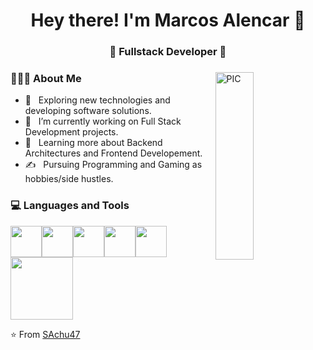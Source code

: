 <h1 align="center">Hey there! I'm Marcos Alencar 👋 </h1>
<h3 align="center">🚀 Fullstack Developer 🚀</h3>
<div>
<img width = "35%" align="right" alt="PIC" height="300px" src="https://www.pngitem.com/pimgs/m/4-42822_apple-tv-copy-developer-illustration-png-transparent-png.png" />
<div align="left"> 
  <h3> 👨🏻‍💻 About Me </h3>

  - 🤔 &nbsp; Exploring new technologies and developing software solutions.
  - 💼 &nbsp; I’m currently working on Full Stack Development projects.
  - 🌱 &nbsp; Learning more about Backend Architectures and Frontend Developement.
  - ✍️ &nbsp; Pursuing Programming and Gaming as hobbies/side hustles.  
</div> 
</div>

<div>
  <h3> 💻 Languages and Tools </h3>
  <p>
   <img src="https://media3.giphy.com/media/ln7z2eWriiQAllfVcn/200w.webp" width="50"><img src="https://i.giphy.com/media/LMt9638dO8dftAjtco/200.webp"   width="50"><img src="https://i.giphy.com/media/eNAsjO55tPbgaor7ma/200w.webp" width="50"><img src="https://i.giphy.com/media/IdyAQJVN2kVPNUrojM/200.webp" width="50"><img src="https://media3.giphy.com/media/kdFc8fubgS31b8DsVu/giphy.webp" width="50"><img src="https://media.giphy.com/media/kH1DBkPNyZPOk0BxrM/giphy.gif" width="100">
  <p>
</div> 

⭐️ From [SAchu47](https://github.com/SAchu47)
